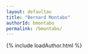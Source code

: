 ```yaml
---
layout: defaultau
title: "Bernard Montabo"
authorId: bmontabo
permalink: /bmontabo/
---
```

{% include loadAuthor.html %}
<script>
    $(document).ready(function(){
        showAuthorBio('{{ page.authorId }}');
   });
</script>
